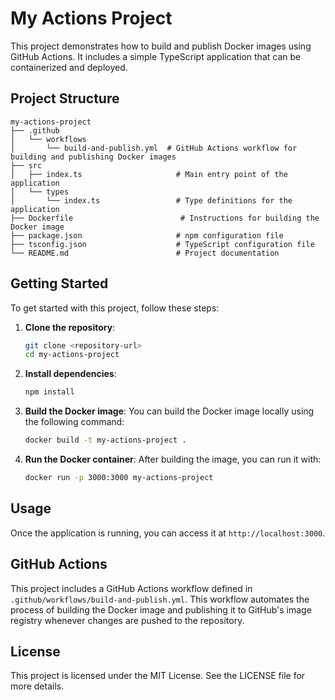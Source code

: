 # My Actions Project

This project demonstrates how to build and publish Docker images using GitHub Actions. It includes a simple TypeScript application that can be containerized and deployed.

## Project Structure

```
my-actions-project
├── .github
│   └── workflows
│       └── build-and-publish.yml  # GitHub Actions workflow for building and publishing Docker images
├── src
│   ├── index.ts                     # Main entry point of the application
│   └── types
│       └── index.ts                 # Type definitions for the application
├── Dockerfile                        # Instructions for building the Docker image
├── package.json                     # npm configuration file
├── tsconfig.json                    # TypeScript configuration file
└── README.md                        # Project documentation
```

## Getting Started

To get started with this project, follow these steps:

1. **Clone the repository**:
   ```bash
   git clone <repository-url>
   cd my-actions-project
   ```

2. **Install dependencies**:
   ```bash
   npm install
   ```

3. **Build the Docker image**:
   You can build the Docker image locally using the following command:
   ```bash
   docker build -t my-actions-project .
   ```

4. **Run the Docker container**:
   After building the image, you can run it with:
   ```bash
   docker run -p 3000:3000 my-actions-project
   ```

## Usage

Once the application is running, you can access it at `http://localhost:3000`.

## GitHub Actions

This project includes a GitHub Actions workflow defined in `.github/workflows/build-and-publish.yml`. This workflow automates the process of building the Docker image and publishing it to GitHub's image registry whenever changes are pushed to the repository.

## License

This project is licensed under the MIT License. See the LICENSE file for more details.